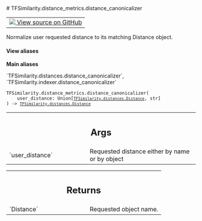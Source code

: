 
<div itemscope itemtype="http://developers.google.com/ReferenceObject">
<meta itemprop="name" content="TFSimilarity.distance_metrics.distance_canonicalizer" />
<meta itemprop="path" content="Stable" />
</div>
# TFSimilarity.distance_metrics.distance_canonicalizer
<!-- Insert buttons and diff -->
<table class="tfo-notebook-buttons tfo-api nocontent" align="left">
<td>
  <a target="_blank" href="https://github.com/tensorflow/similarity/blob/main/tensorflow_similarity/distances.py#L212-L247">
    <img src="https://www.tensorflow.org/images/GitHub-Mark-32px.png" />
    View source on GitHub
  </a>
</td>
</table>

Normalize user requested distance to its matching Distance object.
<section class="expandable">
  <h4 class="showalways">View aliases</h4>
  <p>
<b>Main aliases</b>
<p>`TFSimilarity.distances.distance_canonicalizer`, `TFSimilarity.indexer.distance_canonicalizer`</p>
</p>
</section>
<pre class="devsite-click-to-copy prettyprint lang-py tfo-signature-link">
<code>TFSimilarity.distance_metrics.distance_canonicalizer(
    user_distance: Union[<a href="../../TFSimilarity/distances/Distance.md"><code>TFSimilarity.distances.Distance</code></a>, str]
) -> <a href="../../TFSimilarity/distances/Distance.md"><code>TFSimilarity.distances.Distance</code></a>
</code></pre>

<!-- Placeholder for "Used in" -->

<!-- Tabular view -->
 <table class="responsive fixed orange">
<colgroup><col width="214px"><col></colgroup>
<tr><th colspan="2"><h2 class="add-link">Args</h2></th></tr>
<tr>
<td>
`user_distance`
</td>
<td>
Requested distance either by name or by object
</td>
</tr>
</table>

<!-- Tabular view -->
 <table class="responsive fixed orange">
<colgroup><col width="214px"><col></colgroup>
<tr><th colspan="2"><h2 class="add-link">Returns</h2></th></tr>
<tr>
<td>
`Distance`
</td>
<td>
Requested object name.
</td>
</tr>
</table>

